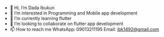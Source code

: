 - 👋 Hi, I’m Dada Ibukun
- 👀 I’m interested in Programming and Mobile app development
- 🌱 I’m currently learning flutter
- 💞️ I’m looking to collaborate on flutter app development
- 📫 How to reach me WhatsApp: 09013211195 Email: ibk1492@gmail.com

<!---
Dada Ibukun/Dada Ibukun is a ✨ special ✨ repository because its `README.md` (this file) appears on your GitHub profile.
You can click the Preview link to take a look at your changes.
--->
